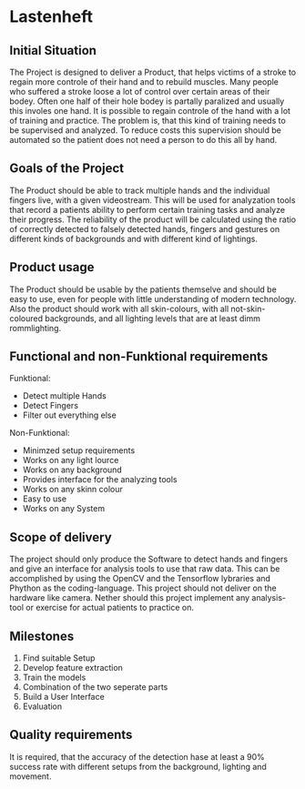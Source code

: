 # Lastenheft

## Initial Situation
The Project is designed to deliver a Product, that helps victims of a stroke to regain more controle of their hand and to rebuild muscles. 
Many people who suffered a stroke loose a lot of control over certain areas of their bodey. Often one half of their hole bodey is partally paralized and usually this involes one hand. 
It is possible to regain controle of the hand with a lot of training and practice. The problem is, that this kind of training needs to be supervised and analyzed. To reduce costs this supervision should be automated so the patient does not need a person to do this all by hand. 

## Goals of the Project
The Product should be able to track multiple hands and the individual fingers live, with a given videostream.
This will be used for analyzation tools that record a patients ability to perform certain training tasks and analyze their progress. 
The reliability of the product will be calculated using the ratio of correctly detected to falsely detected hands, fingers and gestures on different kinds of backgrounds and with different kind of lightings.

## Product usage
The Product should be usable by the patients themselve and should be easy to use, even for people with little understanding of modern technology.
Also the product should work with all skin-colours, with all not-skin-coloured backgrounds, and all lighting levels that are at least dimm rommlighting.

## Functional and non-Funktional requirements

Funktional:
- Detect multiple Hands
- Detect Fingers
- Filter out everything else

Non-Funktional:
- Minimzed setup requirements
- Works on any light lource
- Works on any background
- Provides interface for the analyzing tools
- Works on any skinn colour
- Easy to use
- Works on any System


## Scope of delivery
The project should only produce the Software to detect hands and fingers and give an interface for analysis tools to use that raw data.
This can be accomplished by using the OpenCV and the Tensorflow lybraries and Phython as the coding-language.
This project should not deliver on the hardware like camera. Nether should this project implement any analysis-tool or exercise for actual patients to practice on.

## Milestones
1. Find suitable Setup
2. Develop feature extraction
3. Train the models
4. Combination of the two seperate parts
5. Build a User Interface
6. Evaluation

## Quality requirements
It is required, that the accuracy of the detection hase at least a 90% success rate with different setups from the background, lighting and movement.

